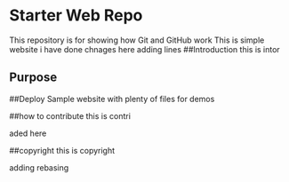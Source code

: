 # Starter Web Repo

This repository is for showing how Git and GitHub work
This is simple website
i have done chnages here
adding lines
##Introduction
this  is intor

## Purpose
##Deploy
Sample website with plenty of files for demos

##how to contribute
this is contri

aded  here

##copyright
this is copyright

adding rebasing

